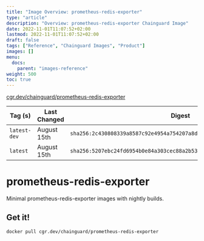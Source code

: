 ```yaml
---
title: "Image Overview: prometheus-redis-exporter"
type: "article"
description: "Overview: prometheus-redis-exporter Chainguard Image"
date: 2022-11-01T11:07:52+02:00
lastmod: 2022-11-01T11:07:52+02:00
draft: false
tags: ["Reference", "Chainguard Images", "Product"]
images: []
menu:
  docs:
    parent: "images-reference"
weight: 500
toc: true
---
```


[cgr.dev/chainguard/prometheus-redis-exporter](https://github.com/chainguard-images/images/tree/main/images/prometheus-redis-exporter)

| Tag (s)       | Last Changed | Digest                                                                    |
|---------------|--------------|---------------------------------------------------------------------------|
|  `latest-dev` | August 15th  | `sha256:2c430808339a8587c92e4954a754207a8d43297fea848e787d07c551737a22aa` |
|  `latest`     | August 15th  | `sha256:5207ebc24fd6954b0e84a303cec88a2b53dd8e3b0d07c98651c92c46c9bf4b4b` |

# prometheus-redis-exporter

Minimal prometheus-redis-exporter images with nightly builds.

## Get it!

```shell
docker pull cgr.dev/chainguard/prometheus-redis-exporter
```
